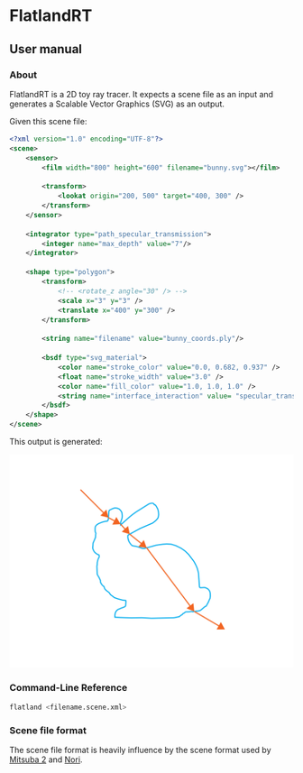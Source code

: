 <!--
SPDX-FileCopyrightText: 2022 Julian Amann <dev@vertexwahn.de>
SPDX-License-Identifier: Apache-2.0
-->
# FlatlandRT

## User manual

### About

FlatlandRT is a 2D toy ray tracer. It expects a scene file as an input and generates a Scalable Vector Graphics (SVG) as an output.

Given this scene file:

```xml
<?xml version="1.0" encoding="UTF-8"?>
<scene>
    <sensor>
        <film width="800" height="600" filename="bunny.svg"></film>

        <transform>
            <lookat origin="200, 500" target="400, 300" />
        </transform>
    </sensor>

    <integrator type="path_specular_transmission">
        <integer name="max_depth" value="7"/>
    </integrator>

    <shape type="polygon">
        <transform>
            <!-- <rotate_z angle="30" /> -->
            <scale x="3" y="3" />
            <translate x="400" y="300" />
        </transform>

        <string name="filename" value="bunny_coords.ply"/>

        <bsdf type="svg_material">
            <color name="stroke_color" value="0.0, 0.682, 0.937" />
            <float name="stroke_width" value="3.0" />
            <color name="fill_color" value="1.0, 1.0, 1.0" />
            <string name="interface_interaction" value= "specular_transmission" />
        </bsdf>
    </shape>
</scene>
```

This output is generated:

![out](../scenes/reference_images/bunny_ref.svg)

### Command-Line Reference

```bash
flatland <filename.scene.xml>
```

### Scene file format

The scene file format is heavily influence by the scene format used by [Mitsuba 2](https://mitsuba2.readthedocs.io/en/latest/src/getting_started/file_format.html) and [Nori](https://github.com/wjakob/nori).

